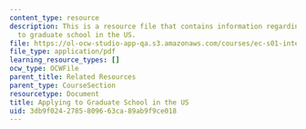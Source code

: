 ```yaml
---
content_type: resource
description: This is a resource file that contains information regarding applying
  to graduate school in the US.
file: https://ol-ocw-studio-app-qa.s3.amazonaws.com/courses/ec-s01-internet-technology-in-local-and-global-communities-spring-2005-summer-2005/3db9f0242785809663ca89ab9f9ce018_MITEC_S01S05_grad_school.pdf
file_type: application/pdf
learning_resource_types: []
ocw_type: OCWFile
parent_title: Related Resources
parent_type: CourseSection
resourcetype: Document
title: Applying to Graduate School in the US
uid: 3db9f024-2785-8096-63ca-89ab9f9ce018
---
```


